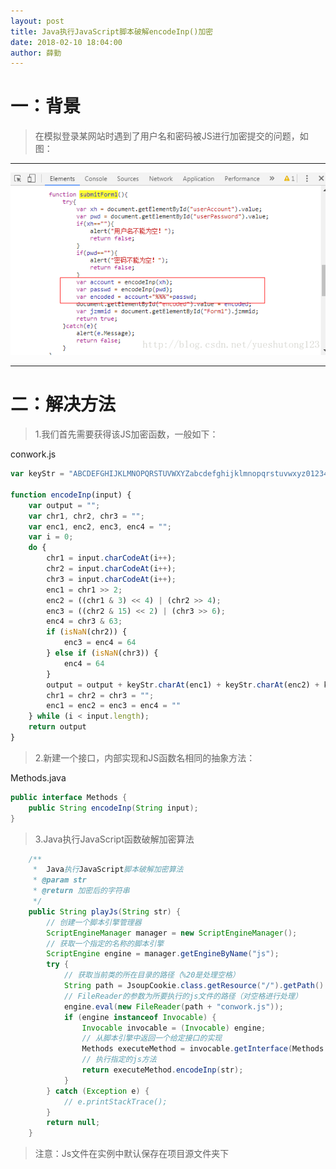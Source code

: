 ```yaml
---
layout: post
title: Java执行JavaScript脚本破解encodeInp()加密
date: 2018-02-10 18:04:00
author: 薛勤
---
```

# 一：背景

> 在模拟登录某网站时遇到了用户名和密码被JS进行加密提交的问题，如图：

---

![](./20180210Java执行JavaScript脚本破解encodeInp加密/1136672-20190623123537309-1435365893.png)

---

# 二：解决方法

> 1.我们首先需要获得该JS加密函数，一般如下：

conwork.js

```javascript
var keyStr = "ABCDEFGHIJKLMNOPQRSTUVWXYZabcdefghijklmnopqrstuvwxyz0123456789+/=";

function encodeInp(input) {
    var output = "";
    var chr1, chr2, chr3 = "";
    var enc1, enc2, enc3, enc4 = "";
    var i = 0;
    do {
        chr1 = input.charCodeAt(i++);
        chr2 = input.charCodeAt(i++);
        chr3 = input.charCodeAt(i++);
        enc1 = chr1 >> 2;
        enc2 = ((chr1 & 3) << 4) | (chr2 >> 4);
        enc3 = ((chr2 & 15) << 2) | (chr3 >> 6);
        enc4 = chr3 & 63;
        if (isNaN(chr2)) {
            enc3 = enc4 = 64
        } else if (isNaN(chr3)) {
            enc4 = 64
        }
        output = output + keyStr.charAt(enc1) + keyStr.charAt(enc2) + keyStr.charAt(enc3) + keyStr.charAt(enc4);
        chr1 = chr2 = chr3 = "";
        enc1 = enc2 = enc3 = enc4 = ""
    } while (i < input.length);
    return output
}
```

> 2.新建一个接口，内部实现和JS函数名相同的抽象方法：

Methods.java

```java
public interface Methods {
    public String encodeInp(String input);
}
```

> 3.Java执行JavaScript函数破解加密算法

```java
    /**
     *  Java执行JavaScript脚本破解加密算法
     * @param str
     * @return 加密后的字符串
     */
    public String playJs(String str) {
        // 创建一个脚本引擎管理器
        ScriptEngineManager manager = new ScriptEngineManager();
        // 获取一个指定的名称的脚本引擎
        ScriptEngine engine = manager.getEngineByName("js");
        try {
            // 获取当前类的所在目录的路径（%20是处理空格）
            String path = JsoupCookie.class.getResource("/").getPath().replaceAll("%20", " ");
            // FileReader的参数为所要执行的js文件的路径（对空格进行处理）
            engine.eval(new FileReader(path + "conwork.js"));
            if (engine instanceof Invocable) {
                Invocable invocable = (Invocable) engine;
                // 从脚本引擎中返回一个给定接口的实现
                Methods executeMethod = invocable.getInterface(Methods.class);
                // 执行指定的js方法
                return executeMethod.encodeInp(str);
            }
        } catch (Exception e) {
            // e.printStackTrace();
        }
        return null;
    }
```

>注意：Js文件在实例中默认保存在项目源文件夹下

